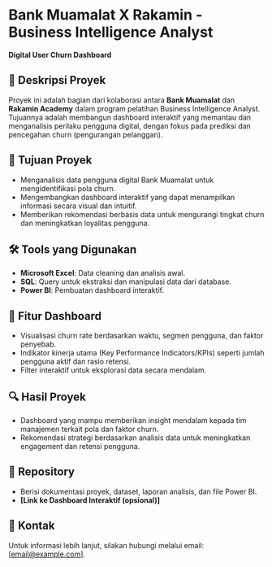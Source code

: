 # Bank Muamalat X Rakamin - Business Intelligence Analyst  
**Digital User Churn Dashboard**

## 📌 **Deskripsi Proyek**  
Proyek ini adalah bagian dari kolaborasi antara **Bank Muamalat** dan **Rakamin Academy** dalam program pelatihan Business Intelligence Analyst. Tujuannya adalah membangun dashboard interaktif yang memantau dan menganalisis perilaku pengguna digital, dengan fokus pada prediksi dan pencegahan churn (pengurangan pelanggan).

## 🚀 **Tujuan Proyek**
- Menganalisis data pengguna digital Bank Muamalat untuk mengidentifikasi pola churn.  
- Mengembangkan dashboard interaktif yang dapat menampilkan informasi secara visual dan intuitif.  
- Memberikan rekomendasi berbasis data untuk mengurangi tingkat churn dan meningkatkan loyalitas pengguna.  

## 🛠️ **Tools yang Digunakan** 
- **Microsoft Excel**: Data cleaning dan analisis awal.  
- **SQL**: Query untuk ekstraksi dan manipulasi data dari database.  
- **Power BI**: Pembuatan dashboard interaktif.  

## 🚀 **Fitur Dashboard**
- Visualisasi churn rate berdasarkan waktu, segmen pengguna, dan faktor penyebab.  
- Indikator kinerja utama (Key Performance Indicators/KPIs) seperti jumlah pengguna aktif dan rasio retensi.  
- Filter interaktif untuk eksplorasi data secara mendalam.  

## 🔍 **Hasil Proyek** 
- Dashboard yang mampu memberikan insight mendalam kepada tim manajemen terkait pola dan faktor churn.  
- Rekomendasi strategi berdasarkan analisis data untuk meningkatkan engagement dan retensi pengguna.  

## 📂 **Repository**
- Berisi dokumentasi proyek, dataset, laporan analisis, dan file Power BI.  
- **[Link ke Dashboard Interaktif (opsional)]**

## 📧 **Kontak**  
Untuk informasi lebih lanjut, silakan hubungi melalui email: [email@example.com].



